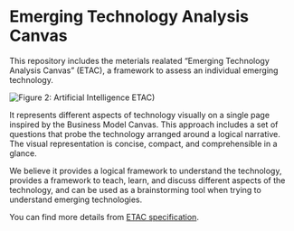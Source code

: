# Emerging Technology Analysis Canvas

This repository includes the meterials realated “Emerging Technology Analysis Canvas” (ETAC), a framework to assess an individual emerging technology. 

![Figure 2: Artificial Intelligence ETAC)](https://github.com/wso2/ETAC/blob/master/images/etac-ai-outlook-v2.png)

It represents different aspects of technology visually on a single page inspired by the Business Model Canvas. This approach includes a set of questions that probe the technology arranged around a logical narrative. The visual representation is concise, compact, and comprehensible in a glance. 


We believe it provides a logical framework to understand the technology, provides a framework to teach, learn, and discuss different aspects of the technology, and can be used as a brainstorming tool when trying to understand emerging technologies.

You can find more details from [ETAC specification](https://github.com/wso2/ETAC/blob/master/ETAC.md). 
